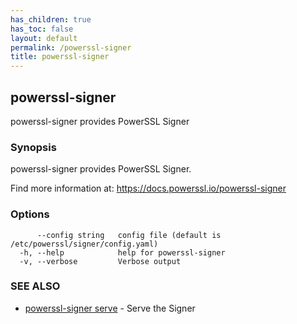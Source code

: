 ```yaml
---
has_children: true
has_toc: false
layout: default
permalink: /powerssl-signer
title: powerssl-signer
---
```

## powerssl-signer

powerssl-signer provides PowerSSL Signer

### Synopsis

powerssl-signer provides PowerSSL Signer.

Find more information at: https://docs.powerssl.io/powerssl-signer

### Options

```
      --config string   config file (default is /etc/powerssl/signer/config.yaml)
  -h, --help            help for powerssl-signer
  -v, --verbose         Verbose output
```

### SEE ALSO

* [powerssl-signer serve](/powerssl-signer/serve)	 - Serve the Signer

